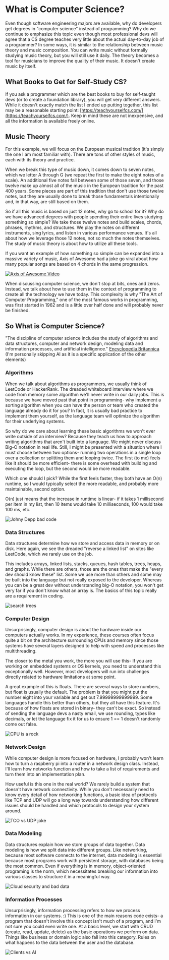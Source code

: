 # What is Computer Science?

Even though software engineering majors are available, why do developers get degrees in "computer science" instead of programming? Why do we continue to emphasize this topic even though most professional devs will agree that a CS degree teaches very little about the actual day-to-day job of a programmer? In some ways, it is similar to the relationship between music theory and music composition. You can write music without formally studying music theory, but you will still use it daily. The theory becomes a tool for musicians to improve the quality of their music. It doesn't create music by itself.

## What Books to Get for Self-Study CS?

If you ask a programmer which are the best books to buy for self-taught devs (or to create a foundation library), you will get very different answers. While it doesn't exactly match the list I ended up putting together, this list may be a reasonable starting point: [https://teachyourselfcs.com/](https://teachyourselfcs.com/). Keep in mind these are not inexpensive, and all the information is available freely online.

## Music Theory

For this example, we will focus on the European musical tradition (it's simply the one I am most familiar with). There are tons of other styles of music, each with its theory and practice.

When we break this type of music down, it comes down to seven notes, which we letter A through G (we repeat the first to make the eight notes of a scale). An additional five notes fall between some of those seven, and those twelve make up almost all of the music in the European tradition for the past 400 years. Some pieces are part of this tradition that don't use those twelve notes, but they are usually done to break those fundamentals intentionally and, in that way, are still based on them.

So if all this music is based on just 12 notes, why go to school for it? Why do we have advanced degrees with people spending their entire lives studying something so simple? We take those twelve notes and build scales, chords, phrases, rhythms, and structures. We play the notes on different instruments, sing lyrics, and listen in various performance venues. It's all about how we leverage those 12 notes, not so much the notes themselves. The study of music theory is about how to utilize all these tools.

If you want an example of how something so simple can be expanded into a massive variety of music, Axis of Awesome had a joke go viral about how many popular songs are based on 4 chords in the same progression. 

[![Axis of Awesome Video](https://img.youtube.com/vi/5pidokakU4I/0.jpg)](https://www.youtube.com/watch?v=5pidokakU4I)

When discussing computer science, we don't stop at bits, ones and zeros. Instead, we talk about how to use them in the context of programming to create all the technology we have today. This complexity is why "The Art of Computer Programming," one of the most famous works in programming, was first started in 1962 and is a little over half done and will probably never be finished.

## So What is Computer Science?

"The discipline of computer science includes the study of algorithms and data structures, computer and network design, modeling data and information processes, and artificial intelligence."
[Encyclopedia Britannica](https://www.britannica.com/science/computer-science)
(I'm personally skipping AI as it is a specific application of the other elements)

### Algorithms

When we talk about algorithms as programmers, we usually think of LeetCode or HackerRank. The dreaded whiteboard interview where we code from memory some algorithm we'll never write in our daily jobs. This is because we have moved past that point in programming- why implement a sorting algorithm when you can have the person or team who created the language already do it for you? In fact, it is usually bad practice to implement them yourself, as the language team will optimize the algorithm for their underlying systems.

So why do we care about learning these basic algorithms we won't ever write outside of an interview? Because they teach us how to approach writing algorithms that aren't built into a language. We might never discuss Big-O notation in real life. Still, I might be presented with a situation where I must choose between two options- running two operations in a single loop over a collection or splitting them and looping twice. The first (to me) feels like it should be more efficient- there is some overhead with building and executing the loop, but the second would be more readable.

Which one should I pick? While the first feels faster, they both have an O(n) runtime, so I would typically select the more readable, and probably more maintainable, second option.

O(n) just means that the increase in runtime is linear- if it takes 1 millisecond per item in my list, then 10 items would take 10 milliseconds, 100 would take 100 ms, etc.

![Johny Depp bad code](https://i.imgur.com/utHUSHq.jpeg)

### Data Structures

Data structures determine how we store and access data in memory or on disk. Here again, we see the dreaded "reverse a linked list" on sites like LeetCode, which we rarely use on the job.

This includes arrays, linked lists, stacks, queues, hash tables, trees, heaps, and graphs. While there are others, those are the ones that make the "every dev should know these" list. Some we use more than others and some may be built into the language but not really exposed to the developer. Whereas you can be a great dev without understanding big-O notation, you won't get very far if you don't know what an array is. The basics of this topic really are a requirement in coding.

![search trees](https://i.imgur.com/bN5992U.png)

### Computer Design

Unsurprisingly, computer design is about the hardware inside our computers actually works. In my experience, these courses often focus quite a bit on the architecture surrounding CPUs and memory since those systems have several layers designed to help with speed and processes like multithreading.

The closer to the metal you work, the more you will use this- If you are working on embedded systems or OS kernels, you need to understand this exceptionally well. However, most developers will run into challenges directly related to hardware limitations at some point.

A great example of this is floats. There are several ways to store numbers, but float is usually the default. The problem is that you might put the number eight into your variable and get out 7.99999999999999. Some languages handle this better than others, but they all have this feature. It's because of how floats are stored in binary- they can't be exact. So instead of sending the language devs a nasty email, we use rounding, types like decimals, or let the language fix it for us to ensure 1 == 1 doesn't randomly come out false.

![CPU is a rock](https://i.imgur.com/p0a81f8.jpg)

### Network Design

While computer design is more focused on hardware, I probably won't learn how to turn a raspberry pi into a router in a network design class. Instead, I'll learn how networks function and how to take a list of requirements and turn them into an implementation plan.

How useful is this one in the real world? We rarely build a system that doesn't have network connectivity. While you don't necessarily need to know every detail of how networking functions, a basic idea of protocols like TCP and UDP will go a long way towards understanding how different issues should be handled and which protocols to design your system around.

![TCO vs UDP joke](https://i.imgur.com/JpyKklY.jpeg)

### Data Modeling

Data structures explain how we store groups of data together. Data modeling is how we split data into different groups. Like networking, because most software connects to the internet, data modeling is essential because most programs work with persistent storage, with databases being the most common. Even if everything is in memory, object-oriented programing is the norm, which necessitates breaking our information into various classes to structure it in a meaningful way.

![Cloud security and bad data](https://cdn-cybersecurity.att.com/blog-content/cloud_joke_2.png)

### Information Processes

Unsurprisingly, information processing refers to how we process information in our systems. :) This is one of the main reasons code exists- a program that doesn't involve this concept isn't much of a program, and I'm not sure you could even write one. At a basic level, we start with CRUD (create, read, update, delete) as the basic operations we perform on data. Things like business or domain logic also fall into this category. Rules on what happens to the data between the user and the database.

![Clients vs AI](https://i.imgur.com/Gc6p9vu.jpeg)

